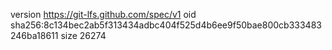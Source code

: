 version https://git-lfs.github.com/spec/v1
oid sha256:8c134bec2ab5f313434adbc404f525d4b6ee9f50bae800cb333483246ba18611
size 26274
